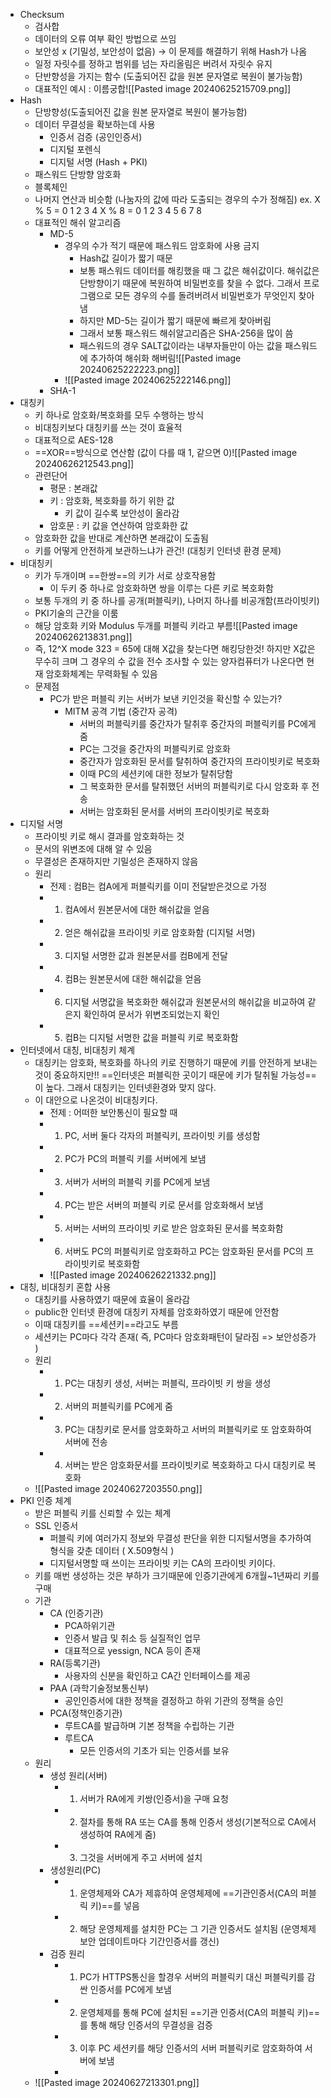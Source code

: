 - Checksum
	- 검사합
	- 데이터의 오류 여부 확인 방법으로 쓰임
	- 보안성 x (기밀성, 보안성이 없음) -> 이 문제를 해결하기 위해 Hash가 나옴
	- 일정 자릿수를 정하고 범위를 넘는 자리올림은 버려서 자릿수 유지
	- 단반향성을 가지는 함수 (도출되어진 값을 원본 문자열로 복원이 불가능함)
	- 대표적인 예시 : 이름궁합![[Pasted image 20240625215709.png]]
- Hash
	- 단방향성(도출되어진 값을 원본 문자열로 복원이 불가능함)
	- 데이터 무결성을 확보하는데 사용
		- 인증서 검증 (공인인증서)
		- 디지털 포렌식
		- 디지털 서명 (Hash + PKI)
	- 패스워드 단방향 암호화
	- 블록체인
	- 나머지 연산과 비슷함 (나눔자의 값에 따라 도출되는 경우의 수가 정해짐)
	  ex. X % 5 = 0 1 2 3 4         X % 8  = 0 1 2 3 4 5 6 7 8
	- 대표적인 해쉬 알고리즘
		- MD-5 
			- 경우의 수가 적기 때문에 패스워드 암호화에 사용 금지
				- Hash값 길이가 짧기 때문
				- 보통 패스워드 데이터를 해킹했을 때 그 값은 해쉬값이다. 해쉬값은 단방향이기 때문에 복원하여 비밀번호를 찾을 수 없다. 그래서 프로그램으로 모든 경우의 수를 돌려버려서 비밀번호가 무엇인지 찾아냄
				- 하지만 MD-5는 길이가 짧기 때문에 빠르게 찾아버림
				- 그래서 보통 패스워드 해쉬알고리즘은 SHA-256을 많이 씀
				- 패스워드의 경우 SALT값이라는 내부자들만이 아는 값을 패스워드에 추가하여 해쉬화 해버림![[Pasted image 20240625222223.png]]
			- ![[Pasted image 20240625222146.png]]
		- SHA-1
- 대칭키
	- 키 하나로 암호화/복호화를 모두 수행하는 방식
	- 비대칭키보다 대칭키를 쓰는 것이 효율적
	- 대표적으로 AES-128
	- ==XOR==방식으로 연산함 (값이 다를 때 1, 같으면 0)![[Pasted image 20240626212543.png]]
	- 관련단어
		- 평문 : 본래값
		- 키 : 암호화, 복호화를 하기 위한 값
			- 키 값이 길수록 보안성이 올라감
		- 암호문 : 키 값을 연산하여 암호화한 값
	- 암호화한 값을 반대로 계산하면 본래값이 도출됨
	- 키를 어떻게 안전하게 보관하느냐가 관건! (대칭키 인터넷 환경 문제) 
- 비대칭키
	- 키가 두개이며 ==한쌍==의 키가 서로 상호작용함
		- 이 두키 중 하나로 암호화하면 쌍을 이루는 다른 키로 복호화함
	- 보통 두개의 키 중 하나를 공개(퍼블릭키), 나머지 하나를 비공개함(프라이빗키)
	- PKI기술의 근간을 이룸
	-  해당 암호화 키와 Modulus 두개를 퍼블릭 키라고 부름![[Pasted image 20240626213831.png]]
	- 즉, 12^X mode 323 = 65에 대해 X값을 찾는다면 해킹당한것! 하지만 X값은 무수히 크며 그 경우의 수 값을 전수 조사할 수 있는 양자컴퓨터가 나온다면 현재 암호화체계는 무력화될 수 있음
	- 문제점
		- PC가 받은 퍼블릭 키는 서버가 보낸 키인것을 확신할 수 있는가?
			- MITM 공격 기법 (중간자 공격)
				- 서버의 퍼블릭키를 중간자가 탈취후 중간자의 퍼블릭키를 PC에게 줌
				- PC는 그것을 중간자의 퍼블릭키로 암호화
				- 중간자가 암호화된 문서를 탈취하여 중간자의 프라이빗키로 복호화
				- 이때 PC의 세션키에 대한 정보가 탈취당함
				- 그 복호화한 문서를 탈취했던 서버의 퍼블릭키로 다시 암호화 후 전송
				- 서버는 암호화된 문서를 서버의 프라이빗키로 복호화
- 디지털 서명
	- 프라이빗 키로 해시 결과를 암호화하는 것
	- 문서의 위변조에 대해 알 수 있음
	- 무결성은 존재하지만 기밀성은 존재하지 않음
	- 원리
		- 전제 : 컴B는 컴A에게 퍼블릭키를 이미 전달받은것으로 가정
		- 1. 컴A에서 원본문서에 대한 해쉬값을 얻음
		- 2. 얻은 해쉬값을 프라이빗 키로 암호화함 (디지털 서명)
		- 3. 디지털 서명한 값과 원본문서를 컴B에게 전달
		- 4. 컴B는 원본문서에 대한 해쉬값을 얻음
		- 6. 디지털 서명값을 복호화한 해쉬값과 원본문서의 해쉬값을 비교하여 같은지 확인하여 문서가 위변조되었는지 확인
		- 5. 컴B는 디지털 서명한 값을 퍼블릭 키로 복호화함
- 인터넷에서 대칭, 비대칭키 체계
	- 대칭키는 암호화, 복호화를 하나의 키로 진행하기 때문에 키를 안전하게 보내는 것이 중요하지만!! ==인터넷은 퍼블릭한 곳이기 때문에 키가 탈취될 가능성==이 높다. 그래서 대칭키는 인터넷환경와 맞지 않다.
	- 이 대안으로 나온것이 비대칭키다.
		- 전제 : 어떠한 보안통신이 필요할 때
		- 1. PC, 서버 둘다 각자의 퍼블릭키, 프라이빗 키를 생성함
		- 2. PC가 PC의 퍼블릭 키를 서버에게 보냄
		- 3. 서버가 서버의 퍼블릭 키를 PC에게 보냄
		- 4. PC는 받은 서버의 퍼블릭 키로 문서를 암호화해서 보냄
		- 5. 서버는 서버의 프라이빗 키로 받은 암호화된 문서를 복호화함
		- 6. 서버도 PC의 퍼블릭키로 암호화하고 PC는 암호화된 문서를 PC의 프라이빗키로 복호화함
		- ![[Pasted image 20240626221332.png]]
- 대칭, 비대칭키 혼합 사용
	- 대칭키를 사용하였기 때문에 효율이 올라감
	- public한 인터넷 환경에 대칭키 자체를 암호화하였기 때문에 안전함
	- 이때 대칭키를 ==세션키==라고도 부름
	- 세션키는 PC마다 각각 존재( 즉, PC마다 암호화패턴이 달라짐 => 보안성증가 )
	- 원리
		- 1. PC는 대칭키 생성, 서버는 퍼블릭, 프라이빗 키 쌍을 생성
		- 2. 서버의 퍼블릭키를 PC에게 줌 
		- 3. PC는 대칭키로 문서를 암호화하고 서버의 퍼블릭키로 또 암호화하여 서버에 전송
		- 4. 서버는 받은 암호화문서를 프라이빗키로 복호화하고 다시 대칭키로 복호화
	- ![[Pasted image 20240627203550.png]]
- PKI 인증 체계 
	- 받은 퍼블릭 키를 신뢰할 수 있는 체계
	- SSL 인증서
		- 퍼블릭 키에 여러가지 정보와 무결성 판단을 위한 디지털서명을 추가하여 형식을 갖춘 데이터 ( X.509형식 )
		- 디지털서명할 때 쓰이는 프라이빗 키는 CA의 프라이빗 키이다.
	- 키를 매번 생성하는 것은 부하가 크기때문에 인증기관에게 6개월~1년짜리 키를 구매
	- 기관
		- CA (인증기관)
			- PCA하위기관
			- 인증서 발급 및 취소 등 실질적인 업무
			- 대표적으로 yessign, NCA 등이 존재
		- RA(등록기관)
			- 사용자의 신분을 확인하고 CA간 인터페이스를 제공
		- PAA (과학기술정보통신부)
			- 공인인증서에 대한 정책을 결정하고 하위 기관의 정책을 승인
		- PCA(정책인증기관)
			- 루트CA를 발급하며 기본 정책을 수립하는 기관
			- 루트CA
				- 모든 인증서의 기초가 되는 인증서를 보유
	- 원리
		- 생성 원리(서버)
			- 1. 서버가 RA에게 키쌍(인증서)을 구매 요청
			- 2. 절차를 통해 RA 또는 CA를 통해 인증서 생성(기본적으로 CA에서 생성하여 RA에게 줌)
			- 3. 그것을 서버에게 주고 서버에 설치
		- 생성원리(PC)
			- 1. 운영체제와 CA가 제휴하여 운영체제에 ==기관인증서(CA의 퍼블릭 키)==를 넣음
			- 2. 해당 운영체제를 설치한 PC는 그 기관 인증서도 설치됨 (운영체제 보안 업데이트마다 기간인증서를 갱신)
		- 검증 원리
			- 1. PC가 HTTPS통신을 할경우 서버의 퍼블릭키 대신 퍼블릭키를 감싼 인증서를 PC에게 보냄
			- 2. 운영체제를 통해 PC에 설치된 ==기관 인증서(CA의 퍼블릭 키)==를 통해 해당 인증서의 무결성을 검증
			- 3. 이후 PC 세션키를 해당 인증서의 서버 퍼블릭키로 암호화하여 서버에 보냄
			- 
	- ![[Pasted image 20240627213301.png]]